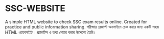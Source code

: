 # SSC-WEBSITE
A simple HTML website to check SSC exam results online. Created for practice and public information sharing.   পরীক্ষার রেজাল্ট অনলাইনে চেক করার জন্য একটি সহজ HTML ওয়েবসাইট। প্র্যাকটিস ও তথ্য শেয়ার করার উদ্দেশ্যে তৈরি।
